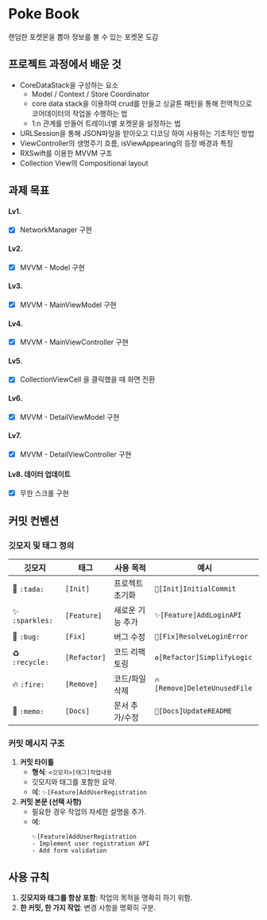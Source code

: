 # Poke Book
랜덤한 포켓몬을 뽑아 정보를 볼 수 있는 포켓몬 도감


## 프로젝트 과정에서 배운 것
- CoreDataStack을 구성하는 요소
  - Model / Context / Store Coordinator
  - core data stack을 이용하여 crud를 만들고 싱글톤 패턴을 통해 전역적으로 코어데이터의 작업을 수행하는 법
  - 1:n 관계를 만들어 트레이너별 포켓몬을 설정하는 법
- URLSession을 통해 JSON파일을 받아오고 디코딩 하여 사용하는 기초적인 방법
- ViewController의 생명주기 흐름, isViewAppearing의 등장 배경과 특징
- RXSwift를 이용한 MVVM 구조
- Collection View의 Compositional layout
## 과제 목표
#### Lv1. 
- [X] NetworkManager 구현

#### Lv2. 
- [x] MVVM - Model 구현

#### Lv3. 
- [x] MVVM -  MainViewModel 구현

#### Lv4. 
- [x] MVVM -  MainViewController 구현

#### Lv5. 
- [x] CollectionViewCell 을 클릭했을 때 화면 전환

#### Lv6.
- [x] MVVM -  DetailViewModel 구현

#### Lv7. 
- [x] MVVM -  DetailViewController 구현

#### Lv8. 데이터 업데이트 
- [x]  무한 스크롤 구현


## 커밋 컨벤션
### 깃모지 및 태그 정의
| **깃모지**  | **태그**      | **사용 목적**           | **예시**                         |
|-------------|---------------|-------------------------|----------------------------------|
| 🎉 `:tada:` | `[Init]`      | 프로젝트 초기화         | `🎉[Init]InitialCommit`          |
| ✨ `:sparkles:` | `[Feature]` | 새로운 기능 추가        | `✨[Feature]AddLoginAPI`         |
| 🐛 `:bug:`  | `[Fix]`       | 버그 수정               | `🐛[Fix]ResolveLoginError`       |
| ♻️ `:recycle:` | `[Refactor]` | 코드 리팩토링           | `♻️[Refactor]SimplifyLogic`      |
| 🔥 `:fire:` | `[Remove]`    | 코드/파일 삭제          | `🔥[Remove]DeleteUnusedFile`     |
| 📝 `:memo:` | `[Docs]`      | 문서 추가/수정          | `📝[Docs]UpdateREADME`           |

### 커밋 메시지 구조
1. **커밋 타이틀**
   - **형식**: `<깃모지>[태그]작업내용`
   - 깃모지와 태그를 포함한 요약.
   - 예: `✨[Feature]AddUserRegistration`
3. **커밋 본문 (선택 사항)**  
   - 필요한 경우 작업의 자세한 설명을 추가.
   - 예:
     ```
     ✨[Feature]AddUserRegistration
     - Implement user registration API
     - Add form validation
     ```

## 사용 규칙
1. **깃모지와 태그를 항상 포함**: 작업의 목적을 명확히 하기 위함.
2. **한 커밋, 한 가지 작업**: 변경 사항을 명확히 구분.

